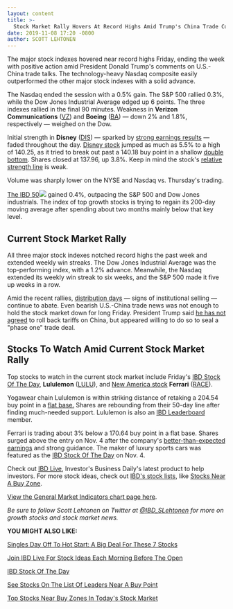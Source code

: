 ```yaml
---
layout: content
title: >-
  Stock Market Rally Hovers At Record Highs Amid Trump's China Trade Comments
date: 2019-11-08 17:20 -0800
author: SCOTT LEHTONEN
---
```






The major stock indexes hovered near record highs Friday, ending the week with positive action amid President Donald Trump's comments on U.S.-China trade talks. The technology-heavy Nasdaq composite easily outperformed the other major stock indexes with a solid advance.




The Nasdaq ended the session with a 0.5% gain. The S&P 500 rallied 0.3%, while the Dow Jones Industrial Average edged up 6 points. The three indexes rallied in the final 90 minutes. Weakness in **Verizon Communications** ([VZ](https://research.investors.com/quote.aspx?symbol=VZ)) and **Boeing** ([BA](https://research.investors.com/quote.aspx?symbol=BA)) — down 2% and 1.8%, respectively — weighed on the Dow.


Initial strength in **Disney** ([DIS](https://research.investors.com/quote.aspx?symbol=DIS)) — sparked by [strong earnings results](https://www.investors.com/news/disney-earnings-slated-q4-2019-disney-stock/) — faded throughout the day. [Disney stock](https://www.investors.com/research/disney-stock-buy-now/) jumped as much as 5.5% to a high of 140.25, as it tried to break out past a 140.18 buy point in a shallow [double bottom](https://www.investors.com/how-to-invest/investors-corner/what-is-double-bottom-base-biotech-stocks/). Shares closed at 137.96, up 3.8%. Keep in mind the stock's [relative strength line](https://www.investors.com/how-to-invest/investors-corner/relative-strength-line-identifies-strong-stocks/) is weak.


Volume was sharply lower on the NYSE and Nasdaq vs. Thursday's trading.


[The IBD 50](https://research.investors.com/stock-lists/ibd-50/)[![](https://www.investors.com/wp-content/uploads/2019/11/MP110819-239x300.jpg)](https://research.investors.com/stock-lists/ibd-50/) gained 0.4%, outpacing the S&P 500 and Dow Jones industrials. The index of top growth stocks is trying to regain its 200-day moving average after spending about two months mainly below that key level.


Current Stock Market Rally
--------------------------


All three major stock indexes notched record highs the past week and extended weekly win streaks. The Dow Jones Industrial Average was the top-performing index, with a 1.2% advance. Meanwhile, the Nasdaq extended its weekly win streak to six weeks, and the S&P 500 made it five up weeks in a row.


Amid the recent rallies, [distribution days](https://www.investors.com/how-to-invest/investors-corner/how-to-spot-stock-market-tops-track-the-distribution-days/) — signs of institutional selling — continue to abate. Even bearish U.S.-China trade news was not enough to hold the stock market down for long Friday. President Trump said [he has not agreed](https://www.investors.com/news/economy/trump-mulls-china-trade-war-retreat-dow-jones/) to roll back tariffs on China, but appeared willing to do so to seal a "phase one" trade deal.


Stocks To Watch Amid Current Stock Market Rally
-----------------------------------------------



Top stocks to watch in the current stock market include Friday's [IBD Stock Of The Day](https://www.investors.com/research/ibd-stock-of-the-day/), **Lululemon** ([LULU](https://research.investors.com/quote.aspx?symbol=LULU)), and [New America stock](https://www.investors.com/research/the-new-america/ferrari-stock-new-supercars-brand-strategy-boost-profit-outlook/) **Ferrari** ([RACE](https://research.investors.com/quote.aspx?symbol=RACE)).


Yogawear chain Lululemon is within striking distance of retaking a 204.54 buy point in a [flat base.](https://www.investors.com/how-to-invest/investors-corner/chart-patterns-flat-base-dull-trade-positive-action/) Shares are rebounding from their 50-day line after finding much-needed support. Lululemon is also an [IBD Leaderboard](https://www.investors.com/product/leaderboard/?artProdLink=Leaderboard) member.



Ferrari is trading about 3% below a 170.64 buy point in a flat base. Shares surged above the entry on Nov. 4 after the company's [better-than-expected earnings](https://www.investors.com/research/ibd-stock-of-the-day/ferrari-stock-races-above-buy-point-on-strong-results-profit-outlook/) and strong guidance. The maker of luxury sports cars was featured as the [IBD Stock Of The Day](https://www.investors.com/research/ibd-stock-of-the-day/ferrari-stock-races-above-buy-point-on-strong-results-profit-outlook/) on Nov. 4.


Check out [IBD Live](https://www.investors.com/research/stock-market-analysis-start-day-ibd-live/), Investor's Business Daily's latest product to help investors. For more stock ideas, check out [IBD's stock lists](https://www.investors.com/stock-lists/stocks-to-watch-top-rated-ipos-big-caps-and-growth-stocks/), like [Stocks Near A Buy Zone](https://www.investors.com/category/stock-lists/stocks-near-a-buy-zone/).


[View the General Market Indicators chart page here](https://www.investors.com/wp-content/uploads/2019/11/GMI_111119.pdf).


*Be sure to follow Scott Lehtonen on Twitter at [@IBD\_SLehtonen](https://twitter.com/IBD_SLehtonen) for more on growth stocks and stock market news.*


**YOU MIGHT ALSO LIKE:**


[Singles Day Off To Hot Start: A Big Deal For These 7 Stocks](https://www.investors.com/market-trend/stock-market-today/dow-jones-futures-alibaba-singles-day-big-for-apple-stock-jd-stock-pdd-stock-vips-stock/)


[Join IBD Live For Stock Ideas Each Morning Before The Open](https://www.investors.com/research/stock-market-analysis-start-day-ibd-live/)


[IBD Stock Of The Day](https://www.investors.com/research/ibd-stock-of-the-day/)


[See Stocks On The List Of Leaders Near A Buy Point](https://www.investors.com/product/leaderboard/?artProdLink=Leaderboard)


[Top Stocks Near Buy Zones In Today's Stock Market](https://www.investors.com/category/stock-lists/stocks-near-a-buy-zone/)




